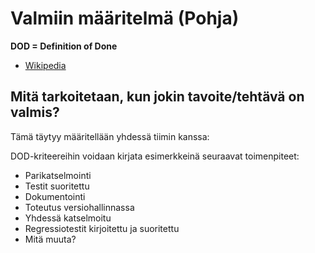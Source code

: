 # Valmiin määritelmä (Pohja)


**DOD = Definition of Done** 

* [Wikipedia](https://en.wikipedia.org/wiki/Scrum_(software_development)#Definition_of_done_(DoD))

## Mitä tarkoitetaan, kun jokin tavoite/tehtävä on valmis?

Tämä täytyy määritellään yhdessä tiimin kanssa:

DOD-kriteereihin voidaan kirjata esimerkkeinä seuraavat toimenpiteet:

* Parikatselmointi
* Testit suoritettu
* Dokumentointi
* Toteutus versiohallinnassa
* Yhdessä katselmoitu
* Regressiotestit kirjoitettu ja suoritettu
* Mitä muuta?
